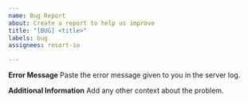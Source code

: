 ```yaml
---
name: Bug Report
about: Create a report to help us improve
title: "[BUG] <title>"
labels: bug
assignees: resort-io

---
```


**Error Message**
Paste the error message given to you in the server log.

**Additional Information**
Add any other context about the problem.
